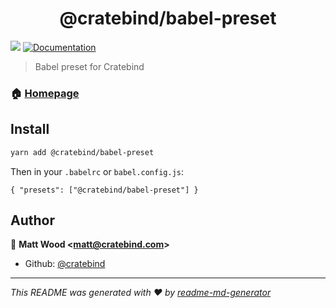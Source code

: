 <h1 align="center">@cratebind/babel-preset</h1>
<p>
  <img src="https://img.shields.io/badge/version-1.0.2-blue.svg?cacheSeconds=2592000" />
  <a href="https://github.com/cratebind/babel-preset">
    <img alt="Documentation" src="https://img.shields.io/badge/documentation-yes-brightgreen.svg" target="_blank" />
  </a>
</p>

> Babel preset for Cratebind

### 🏠 [Homepage](https://github.com/cratebind/babel-preset)

## Install

```sh
yarn add @cratebind/babel-preset
```

Then in your `.babelrc` or `babel.config.js`:

`
{
  "presets": ["@cratebind/babel-preset"]
}
`

## Author

👤 **Matt Wood &lt;matt@cratebind.com&gt;**

* Github: [@cratebind](https://github.com/cratebind)

***
_This README was generated with ❤️ by [readme-md-generator](https://github.com/kefranabg/readme-md-generator)_